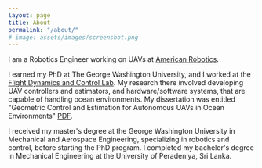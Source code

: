 ```yaml
---
layout: page
title: About
permalink: "/about/"
# image: assets/images/screenshot.png
---
```


I am a Robotics Engineer working on UAVs at [American Robotics](https://www.american-robotics.com/).

I earned my PhD at The George Washington University, and I worked at the [Flight Dynamics and Control Lab](http://www2.seas.gwu.edu/~tylee/). 
My research there involved developing UAV controllers and estimators, and hardware/software systems, that are capable of handling ocean environments.
My dissertation was entitled "Geometric Control and Estimation for Autonomous UAVs in Ocean Environments" [PDF](https://drive.google.com/file/d/1h9kTC167nkdj9AI0NrHs2cKJ0ZV0Ww1i/view).

I received my master's degree at the George Washington University in Mechanical and Aerospace Engineering, specializing in robotics and control, before starting the PhD program.
I completed my bachelor's degree in Mechanical Engineering at the University of Peradeniya, Sri Lanka. 